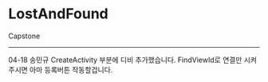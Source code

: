 # LostAndFound
Capstone

---
04-18 송민규
CreateActivity 부분에 디비 추가했습니다.
FindViewId로 연결만 시켜주시면 아마 등록버튼 작동할겁니다.
